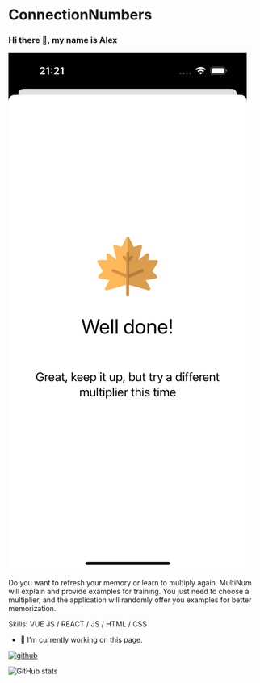 # ConnectionNumbers

### Hi there 👋, my name is Alex

![I am GitHub Readme Generator's creator](https://github.com/kingkonu/ConnectionNumbers/blob/main/Simulator%20Screenshot%20-%20iPhone%2015%20Pro%20-%202023-10-14%20at%2021.21.28.png)

Do you want to refresh your memory or learn to multiply again. MultiNum will explain and provide examples for training. You just need to choose a multiplier, and the application will randomly offer you examples for better memorization.

Skills: VUE JS / REACT / JS / HTML / CSS

- 🔭 I’m currently working on this page. 


[<img src='https://cdn.jsdelivr.net/npm/simple-icons@3.0.1/icons/github.svg' alt='github' height='40'>](https://github.com/kingkonu)  

![GitHub stats](https://github-readme-stats.vercel.app/api?username=kingkonu&show_icons=true)  


